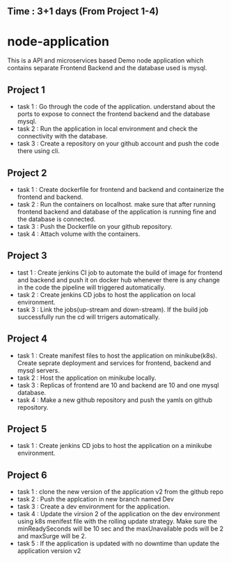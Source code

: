 ## Time : 3+1 days (From Project 1-4)

# node-application
This is a API and microservices based Demo node application which contains separate Frontend Backend and the database used is mysql. 

## Project 1 
* task 1 : Go through the code of the application. understand about the ports to expose to connect the frontend backend and the database mysql.
* task 2 : Run the application in local environment and check the connectivity with the database.
* task 3 : Create a repository on your github account and push the code there using cli.

## Project 2
* task 1 : Create dockerfile for frontend and backend and containerize the frontend and backend.
* task 2 : Run the containers on localhost. make sure that after running frontend backend and database of the application is running fine and the database is connected.
* task 3 : Push the Dockerfile on your github repository.
* task 4 : Attach volume with the containers.

## Project 3
* tast 1 : Create jenkins CI job to automate the build of image for frontend and backend and push it on docker hub whenever there is any change in the code the pipeline will triggered automatically.
* task 2 : Create jenkins CD jobs to host the application on local environment.
* task 3 : Link the jobs(up-stream and down-stream). If the build job successfully run the cd will trrigers automatically. 

## Project 4
* task 1 : Create manifest files to host the application on minikube(k8s). Create seprate deployment and services for frontend, backend and mysql servers.
* task 2 : Host the application on minikube locally.
* task 3 : Replicas of frontend are 10 and backend are 10 and one mysql database.
* task 4 : Make a new github repository and push the yamls on github repository.

## Project 5
* task 1 : Create jenkins CD jobs to host the application on a minikube environment.

## Project 6
* task 1 : clone the new version of the application v2 from the github repo 
* task 2 : Push the applcation in new branch named Dev
* task 3 : Create a dev environment for the application.
* task 4 : Update the virsion 2 of the application on the dev environment using k8s menifest file with the rolling update strategy. Make sure the minReadySeconds will be 10 sec and the maxUnavailable pods will be 2 and maxSurge will be 2.
* task 5 : If the application is updated with no downtime than update the application version v2  

